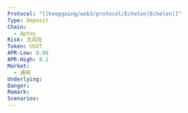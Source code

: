 ```yaml
---
Protocol: "[[keepgoing/web3/protocol/Echelon|Echelon]]"
Type: Deposit
Chain:
  - Aptos
Risk: 无风险
Token: USDT
APR-Low: 0.06
APR-High: 0.1
Market:
  - 通用
Underlying: 
Danger: 
Remark: 
Scenarios:
---
```

